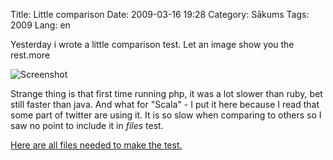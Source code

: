 Title: Little comparison
Date: 2009-03-16 19:28
Category: Sākums
Tags: 2009
Lang: en

Yesterday i wrote a little comparison test. Let an image show you the rest.more

![Screenshot][1]

Strange thing is that first time running php, it was a lot slower than ruby, bet still faster than java. And what for "Scala" - I put it here because I read that some part of twitter are using it. It is so slow when comparing to others so I saw no point to include it in *files* test.

[Here are all files needed to make the test.][2]

  [1]: http://mstuff.org/blog/wp-content/uploads/2009/03/ptest.png
  [2]: http://mstuff.org/blog/wp-content/uploads/2009/03/ptest.zip

